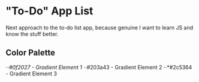 # "To-Do" App List
 Next approach to the to-do list app, because genuine I want to learn JS and know the stuff better.

 ## Color Palette


⋅⋅*#0f2027 - Gradient Element 1
⋅⋅*#203a43 - Gradient Element 2
⋅⋅*#2c5364 - Gradient Element 3
